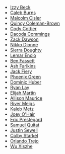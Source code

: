 * [Izzy Beck]()
* [Caleb Burns]()
* [Malcolm Cisler](https://github.com/DatCancerousBoi)
* [Quincy Coleman-Brown]()
* [Cody Cottier](https://github.com/taxfraud)
* [Dacoda Commings](https://github.com/Daco10)
* [Zack Dawson](https://github.com/TangJunqian)
* [Nikko Dionne](https://github.com/Nikkodionn77)
* [Sierra Doughty]()
* [Lemar Encio]()
* [Ben Fassett]()
* [Ash Farlkins]()
* [Jack Fiery](https://github.com/JMF1011)
* [Phoenix Green]()
* [Dominic Huber]()
* [Ryan Lay](https://github.com/mrclean123)
* [Elijah Martin]()
* [Allison Maurice](https://github.com/allisonmaurice)
* [River Meigs](https://github.com/b3n15)
* [Kaleb Metz]()
* [Joey O'Hair](https://github.com/StudMasterMikey)
* [Eric Prestegard](https://github.com/PrestegardE7)
* [Samuel Quitat](https://github.com/Odackhebackpack)
* [Justin Sewell](https://github.com/Starfighter36)
* [Colby Starkel](https://github.com/ColbyStarkel)
* [Orlando Trejo](https://github.com/xXOrlandoTrejoXx)
* [Wu Xiszhe](https://github.com/XinzheWu3000)
